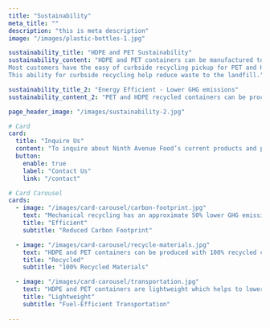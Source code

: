 ```yaml
---
title: "Sustainability"
meta_title: ""
description: "this is meta description"
image: "/images/plastic-bottles-1.jpg"

sustainability_title: "HDPE and PET Sustainability"
sustainability_content: "HDPE and PET containers can be manufactured to be __**100% recyclable**__. 
Most customers have the easy of curbside recycling pickup for PET and HDPE containers.
This ability for curbside recycling help reduce waste to the landfill."

sustainability_title_2: "Energy Efficient - Lower GHG emissions"
sustainability_content_2: "PET and HDPE recycled containers can be processed through mechanical recycling back to plastic resin pellets called recycled content or PCR."

page_header_image: "/images/sustainability-2.jpg"

# Card
card:
  title: "Inquire Us"
  content: "To inquire about Ninth Avenue Food’s current products and packaging capabilities for dairy alternatives, creamers, dairy beverages, and seasonal items, please Contact Us."
  button:
    enable: true
    label: "Contact Us"
    link: "/contact"

# Card Carousel
cards:
  - image: "/images/card-carousel/carbon-footprint.jpg"
    text: "Mechanical recycling has an approximate 50% lower GHG emission rate vs the production of virgin HDPE and PET resin"
    title: "Efficient"
    subtitle: "Reduced Carbon Footprint"

  - image: "/images/card-carousel/recycle-materials.jpg"
    text: "HDPE and PET containers can be produced with 100% recycled content or PCR"
    title: "Recycled"
    subtitle: "100% Recycled Materials"

  - image: "/images/card-carousel/transportation.jpg"
    text: "HDPE and PET containers are lightweight which helps to lowers fuel usage for product transportation"
    title: "Lightweight"
    subtitle: "Fuel-Efficient Transportation"
  
---
```

